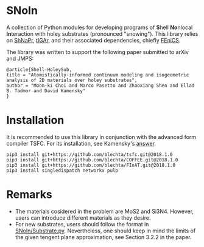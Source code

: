 # SNoIn
A collection of Python modules for developing programs of **S**hell **No**nlocal **In**teraction with holey substrates (pronounced "snowing"). This library relies on [ShNaPr](https://github.com/david-kamensky/ShNAPr), [tIGAr](https://github.com/david-kamensky/tIGAr), and their associated dependencies, chiefly [FEniCS](https://fenicsproject.org/).

The library was written to support the following paper submitted to arXiv and JMPS:
```
@article{Shell-HoleySub,
title = "Atomistically-informed continuum modeling and isogeometric analysis of 2D materials over holey substrates",
author = "Moon-ki Choi and Marco Pasetto and Zhaoxiang Shen and Ellad B. Tadmor and David Kamensky"
}
```

# Installation 
It is recommended to use this library in conjunction with the advanced form compiler TSFC. For its installation, see Kamensky's [answer](https://fenicsproject.discourse.group/t/quadrature-representation/2025/2).
```
pip3 install git+https://github.com/blechta/tsfc.git@2018.1.0
pip3 install git+https://github.com/blechta/COFFEE.git@2018.1.0
pip3 install git+https://github.com/blechta/FInAT.git@2018.1.0
pip3 install singledispatch networkx pulp
```

# Remarks
* The materials cosidered in the problem are MoS2 and Si3N4. However, users can introduce different materials as they desire. 
* For new substrates, users should follow the format in [SNoIn/Substrate.py](https://github.com/Zhaoxiang-Shen/SNoIn/SNoIn/Substrate.py). Nevertheless, one should keep in mind the limits of the given tengent plane approximation, see Section 3.2.2 in the paper.

